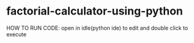 # factorial-calculator-using-python
HOW TO RUN CODE:
open in idle(python ide) to edit
and double click to execute
